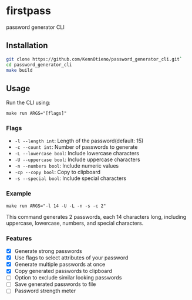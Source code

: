 # firstpass

password generator CLI

## Installation

```sh
git clone https://github.com/KennOtieno/password_generator_cli.git`
cd password_generator_cli
make build
```

## Usage

Run the CLI using:

```
make run ARGS="[flags]"
```

### Flags

- `-l --length int`: Length of the password(default: 15)
- `-c --count int`: Number of passwords to generate
- `-L --lowercase bool`: Include lowercase characters
- `-U --uppercase bool`: Include uppercase characters
- `-n --numbers bool`: Include numeric values
- `-cp --copy bool`: Copy to clipboard
- `-s --special bool`: Include special characters

### Example

```
make run ARGS="-l 14 -U -L -n -s -c 2"
```

This command generates 2 passwords, each 14 characters long, including uppercase, lowercase, numbers, and special characters.

### Features

- [x] Generate strong passwords
- [x] Use flags to select attributes of your password
- [x] Generate multiple passwords at once
- [x] Copy generated passwords to clipboard
- [ ] Option to exclude similar looking passwords
- [ ] Save generated passwords to file
- [ ] Password strength meter
